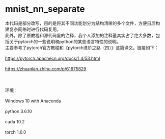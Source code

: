 # mnist_nn_separate
本代码是部分改写，目的是将其不同功能划分为结构清晰的多个文件，方便日后构建复杂网络时进行代码复用。<br>
此外，除了原教程和源代码里的注释，我个人添加的注释量其实占了绝大多数，包括关于pytorch的一些说明和python的某些语言特性的说明。<br>
主要参考了pytorch官方教程和《pytorch进阶之路（四）》这篇译文。链接如下：<br>  
https://pytorch.apachecn.org/docs/1.4/53.html<br>  
https://zhuanlan.zhihu.com/p/61875829<br>  
<br>  
环境：<br>  
Windows 10 with Anaconda<br>  
python 3.6.10<br>  
cuda 10.2<br>  
torch 1.6.0<br>  
